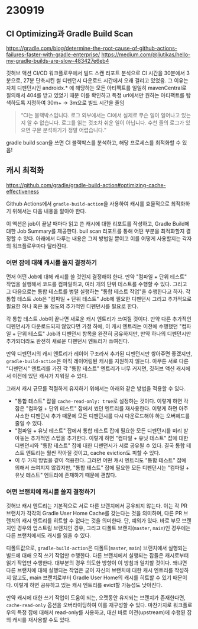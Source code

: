 # 230919

## CI Optimizing과 Gradle Build Scan

https://gradle.com/blog/determine-the-root-cause-of-github-actions-failures-faster-with-gradle-enterprise/
https://medium.com/@liutikas/hello-my-gradle-builds-are-slow-483427e6eb4

깃허브 액션 CI/CD 워크플로우에서 빌드 스캔 리포트 분석으로 CI 시간을 30분에서 3분으로, 27분 단축시킨 썰
디펜던시 다운로드 시간에서 오래 걸리고 있었음. 그 이유는 자체 디펜던시인 androidx.* 에 해당하는 모든 아티팩트를 일일히 mavenCentral로 질의해서 404를 받고 있었기 때문
이를 확인하고 특정 url에서만 원하는 아티팩트를 탐색하도록 지정하여 30m+ -> 3m으로 빌드 시간을 줄임

> “CI는 블랙박스입니다. 로그 외부에서는 CI에서 실제로 무슨 일이 일어나고 있는지 알 수 없습니다. 로그를 읽는 것조차 쉬운 일이 아닙니다. 수천 줄의 로그가 있으면 구문 분석하기가 정말 어렵습니다.”

gradle build scan을 쓰면 CI 블랙박스를 분석하고, 해당 프로세스를 최적화할 수 있음!


## 캐시 최적화

https://github.com/gradle/gradle-build-action#optimizing-cache-effectiveness

Github Actions에서 `gradle-build-action`을 사용하여 캐시를 효율적으로 최적화하기 위해서는 다음 내용을 알아야 한다.

이 액션은 job이 끝날 때마다 읽고 쓴 캐시에 대한 리포트를 작성하고, Gradle Build에 대한 Job Summary를 제공한다. buil scan 리포트를 통해 어떤 부분을 최적화할지 결정할 수 있다. 아래에서 다루는 내용은 그저 방법일 뿐이고 이를 어떻게 사용할지는 각자의 워크플로우마다 달라진다.

### 어떤 잡에 대해 캐시를 쓸지 결정하기

먼저 어떤 Job에 대해 캐시를 쓸 것인지 결정해야 한다. 만약 "컴파일 + 단위 테스트" 작업을 실행해서 코드를 컴파일하고, 여러 개의 단위 테스트를 수행할 수 있다. 그리고 그 다음으로는 통합 테스트를 병렬 실행하는 "통합 테스트 작업"을 수행한다고 하자. 각 통합 테스트 Job은 "컴파일 + 단위 테스트" Job에 필요한 디펜던시 그리고 추가적으로 필요한 하나 혹은 둘 정도의 추가적인 디펜던시를 필요로 한다.

각 통합 테스트 Job이 끝나면 새로운 캐시 엔트리가 쓰여질 것이다. 만약 다른 추가적인 디펜던시가 다운로드되지 않았다면 가정 하에, 이 캐시 엔트리는 이전에 수행했던 "컴파일 + 단위 테스트" Job과 디펜던시 항목을 완전히 공유하지만, 만약 하나의 디펜던시만 추가되더라도 완전히 새로운 디펜던시 엔트리가 쓰여진다. 

만약 디펜던시의 캐시 엔트리가 레이어 구조라서 추가된 디펜던시만 쌓아주면 좋겠지만, `gradle-build-action`은 아직 레이어링된 캐시를 지원하지 않는다. 아무튼 서로 다른 "디펜던시" 엔트리를 가진 각 "통합 테스트" 엔트리가 너무 커지면, 깃허브 액션 캐시에서 이전에 있던 캐시가 지워질 수 있다.

그래서 캐시 규모를 적절하게 유지하기 위해서는 아래와 같은 방법을 적용할 수 있다.

- "통합 테스트" 잡을 `cache-read-only: true`로 설정하는 것이다. 이렇게 하면 각 잡은 "컴파일 + 단위 테스트" 잡에서 썼던 엔트리를 재사용한다. 이렇게 하면 아주 사소한 디펜던시 추가 때문에 모든 디펜던시를 다시 다운로드해야 하는 오버헤드를 줄일 수 있다.
- "컴파일 + 유닛 테스트" 잡에서 통합 테스트 잡에 필요한 모든 디펜던시를 미리 받아놓는 추가적인 스텝을 추가한다. 이렇게 하면 "컴파일 + 유닛 테스트" 잡에 대한 디펜던시와 "통합 테스트" 잡에 대한 디펜던시가 서로 공유될 수 있다. 결국 통합 테스트 엔트리는 훨씬 작아질 것이고, cache eviction도 피할 수 있다.
- 이 두 가지 방법을 같이 적용한다. 그러면 어떤 캐시 엔트리도 "통합 테스트" 잡에 의해서 쓰여지지 않겠지만, "통합 테스트" 잡에 필요한 모든 디펜던시는 "컴파일 + 유닛 테스트" 엔트리에 존재하기 때문에 괜찮다.

### 어떤 브랜치에 캐시를 쓸지 결정하기

깃허브 캐시 엔트리는 기본적으로 서로 다른 브랜치에서 공유되지 않는다. 이는 각 PR 브랜치가 각각의 Gradle User Home Cache를 갖는다는 것을 의미하며, 다른 PR 브랜치의 캐시 엔트리를 히트할 수 없다는 것을 의미한다. 단, 예외가 있다. 바로 부모 브랜치인 경우와 업스트림 브랜치인 경우, 그리고 디폴트 브랜치(`master`, `main`)인 경우에는 다른 브랜치에서도 캐시를 읽을 수 있다.

디폴트값으로, `gradle-build-action`은 디폴트(`master`, `main`) 브랜치에서 실행되는 빌드에 대해 오직 쓰기 작업만 수행한다. 다른 브랜치에서 실행되는 잡들은 캐시로부터 읽기 작업만 수행한다. 대부분의 경우 의도한 방향이 이 방침과 일치할 것이다. 왜냐면 다른 브랜치에 대해 실행되는 작업은 굳이 자신의 브랜치에 대한 캐시 엔트리를 작성하지 않고도, main 브랜치로부터 Gradle User Home의 캐시를 히트할 수 있기 때문이다. 이렇게 하면 공유하고 있는 캐시 엔트리를 evict할 가능성도 낮아진다.

만약 캐시에 대한 쓰기 작업이 도움이 되는, 오랫동안 유지되는 브랜치가 존재한다면, `cache-read-only` 옵션을 오버라이딩하여 이를 재구성할 수 있다. 마찬가지로 워크플로우의 특정 잡에 대해서 read-only를 사용하고, 대신 바로 이전(upstream)에 수행된 잡의 캐시를 재사용할 수도 있다.